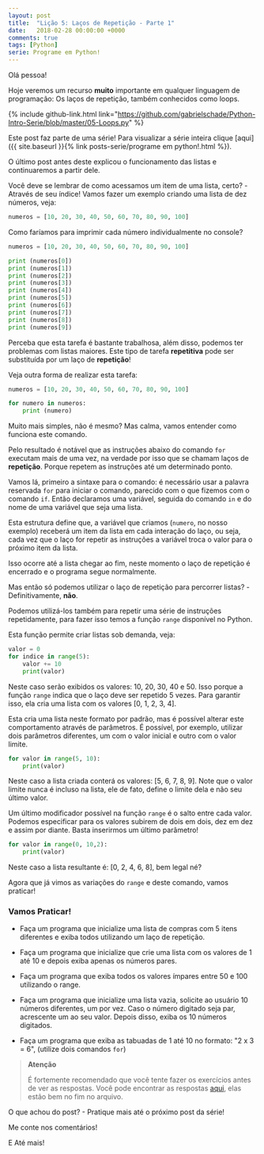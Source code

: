 ```yaml
---
layout: post
title:  "Lição 5: Laços de Repetição - Parte 1"
date:   2018-02-28 00:00:00 +0000
comments: true
tags: [Python]
serie: Programe em Python!
---
```


Olá pessoa!

Hoje veremos um recurso **muito** importante em qualquer linguagem de programação: Os laços de repetição, também conhecidos como loops.

<!--more-->

{% include github-link.html link="https://github.com/gabrielschade/Python-Intro-Serie/blob/master/05-Loops.py" %} 

Este post faz parte de uma série! Para visualizar a série inteira clique [aqui]({{ site.baseurl }}{% link posts-serie/programe em python!.html %}).

O último post antes deste explicou o funcionamento das listas e continuaremos a partir dele.

Você deve se lembrar de como acessamos um item de uma lista, certo? -Através de seu índice! Vamos fazer um exemplo criando uma lista de dez números, veja:

```python
numeros = [10, 20, 30, 40, 50, 60, 70, 80, 90, 100]
```

Como faríamos para imprimir cada número individualmente no console?

```python
numeros = [10, 20, 30, 40, 50, 60, 70, 80, 90, 100]

print (numeros[0])
print (numeros[1])
print (numeros[2])
print (numeros[3])
print (numeros[4])
print (numeros[5])
print (numeros[6])
print (numeros[7])
print (numeros[8])
print (numeros[9])
```
Perceba que esta tarefa é bastante trabalhosa, além disso, podemos ter problemas com listas maiores. Este tipo de tarefa **repetitiva** pode ser substituída por um laço de **repetição**!

Veja outra forma de realizar esta tarefa:

```python
numeros = [10, 20, 30, 40, 50, 60, 70, 80, 90, 100]

for numero in numeros:
    print (numero)
```
Muito mais simples, não é mesmo? Mas calma, vamos entender como funciona este comando. 

Pelo resultado é notável que as instruções abaixo do comando `for` executam mais de uma vez, na verdade por isso que se chamam laços de **repetição**. Porque repetem as instruções até um determinado ponto.

Vamos lá, primeiro a sintaxe para o comando: é necessário usar a palavra reservada `for` para iniciar o comando, parecido com o que fizemos com o comando `if`. Então declaramos uma variável, seguida do comando `in` e do nome de uma variável que seja uma lista.

Esta estrutura define que, a variável que criamos (`numero`, no nosso exemplo) receberá um item da lista em cada interação do laço, ou seja, cada vez que o laço for repetir as instruções a variável troca o valor para o próximo item da lista.

Isso ocorre até a lista chegar ao fim, neste momento o laço de repetição é encerrado e o programa segue normalmente.

Mas então só podemos utilizar o laço de repetição para percorrer listas? -Definitivamente, **não**.

Podemos utilizá-los também para repetir uma série de instruções repetidamente, para fazer isso temos a função `range` disponível no Python.

Esta função permite criar listas sob demanda, veja:

```python
valor = 0
for indice in range(5):
    valor += 10
    print(valor)
```

Neste caso serão exibidos os valores: 10, 20, 30, 40 e 50. Isso porque a função `range` indica que o laço deve ser repetido 5 vezes. Para garantir isso, ela cria uma lista com os valores [0, 1, 2, 3, 4].

Esta cria uma lista neste formato por padrão, mas é possível alterar este comportamento através de parâmetros. É possível, por exemplo, utilizar dois parâmetros diferentes, um com o valor inicial e outro com o valor limite.

```python
for valor in range(5, 10):
    print(valor)
```
Neste caso a lista criada conterá os valores: [5, 6, 7, 8, 9]. Note que o valor limite nunca é incluso na lista, ele de fato, define o limite dela e não seu último valor.

Um último modificador possível na função `range` é o salto entre cada valor. Podemos especificar para os valores subirem de dois em dois, dez em dez e assim por diante. Basta inserirmos um último parâmetro!

```python
for valor in range(0, 10,2):
    print(valor)
```
Neste caso a lista resultante é: [0, 2, 4, 6, 8], bem legal né?

Agora que já vimos as variações do `range` e deste comando, vamos praticar!

### Vamos Praticar!

* Faça um programa que inicialize uma lista de compras com 5 itens diferentes e exiba todos utilizando um laço de repetição.

* Faça um programa que inicialize que crie uma lista com os valores de 1 até 10 e depois exiba apenas os números pares. 

* Faça um programa que exiba todos os valores ímpares entre 50 e 100 utilizando o range.

* Faça um programa que inicialize uma lista vazia, solicite ao usuário 10 números diferentes, um por vez. Caso o número digitado seja par, acrescente um ao seu valor. Depois disso, exiba os 10 números digitados.

* Faça um programa que exiba as tabuadas de 1 até 10 no formato: "2 x 3 = 6", (utilize dois comandos `for`)

> **Atenção**
> 
> É fortemente recomendado que você tente fazer os exercícios antes de ver as respostas.
> Você pode encontrar as respostas [aqui](https://github.com/gabrielschade/Python-Intro-Serie/blob/master/05-Loops.py), elas estão bem no fim no arquivo.

O que achou do post? - Pratique mais até o próximo post da série!

Me conte nos comentários!

E Até mais!